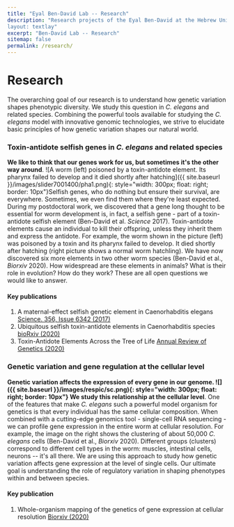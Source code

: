 ```yaml
---
title: "Eyal Ben-David Lab -- Research"
description: "Research projects of the Eyal Ben-David at the Hebrew University school of medicine.
layout: textlay"
excerpt: "Ben-David Lab -- Research"
sitemap: false
permalink: /research/
---
```


# Research

The overarching goal of our research is to understand how genetic variation shapes phenotypic diversity. We study this question in *C. elegans* and related species. Combining the powerful tools available for studying the *C. elegans* model with innovative genomic technologies, we strive to elucidate basic principles of how genetic variation shapes our natural world.


### Toxin-antidote selfish genes in *C. elegans* and related species

**We like to think that our genes work for us, but sometimes it's the other way around**. ![A worm (left) poisoned by a toxin-antidote element. Its pharynx failed to develop and it died shortly after hatching]({{ site.baseurl }}/images/slider7001400/pha1.png){: style="width: 300px; float: right; border: 10px"}Selfish genes, who do nothing but ensure their survival, are everywhere. Sometimes, we even find them where they're least expected. During my postdoctoral work, we discovered that a gene long thought to be essential for worm development is, in fact, a selfish gene - part of a toxin-antidote selfish element (Ben-David et al. *Science* 2017). Toxin-antidote elements cause an individual to kill their offspring, unless they inherit them and express the antidote. For example, the worm shown in the picture (left) was poisoned by a toxin and its pharynx failed to develop. It died shortly after hatching (right picture shows a normal worm hatchling). We have now discovered six more elements in two other worm species (Ben-David et al., *Biorxiv* 2020).
How widespread are these elements in animals? What is their role in evolution? How do they work? These are all open questions we would like to answer.

#### Key publications

1. A maternal-effect selfish genetic element in Caenorhabditis elegans <a href='https://doi.org/10.1126/science.aan0621'>Science. 356, Issue 6342 (2017)</a>
2. Ubiquitous selfish toxin-antidote elements in Caenorhabditis species <a href='https://doi.org/10.1101/2020.08.06.240564'>bioRxiv (2020)</a>
3. Toxin-Antidote Elements Across the Tree of Life <a href='https://doi.org/10.1146/annurev-genet-112618-043659'>Annual Review of Genetics (2020)</a>

### Genetic variation and gene regulation at the cellular level

**Genetic variation affects the expression of every gene in our genome. ![]({{ site.baseurl }}/images/respic/sc.png){: style="width: 300px; float: right; border: 10px"} We study this relationship at the cellular level**. One of the features that make *C. elegans* such a powerful model organism for genetics is that every individual has the same cellular composition. When combined with a cutting-edge genomics tool - single-cell RNA sequencing - we can profile gene expression in the entire worm at cellular resolution. For example, the image on the right shows the clustering of about 50,000 *C. elegans* cells (Ben-David et al., *Biorxiv* 2020). Different groups (clusters) correspond to different cell types in the worm: muscles, intestinal cells, neurons -- it's all there. We are using this approach to study how genetic variation affects gene expression at the level of single cells. Our ultimate goal is understanding the role of regulatory variation in shaping phenotypes within and between species.

#### Key publication

1. Whole-organism mapping of the genetics of gene expression at cellular resolution
 <a href='https://www.biorxiv.org/content/10.1101/2020.08.23.263798v1.full'>Biorxiv (2020)</a>